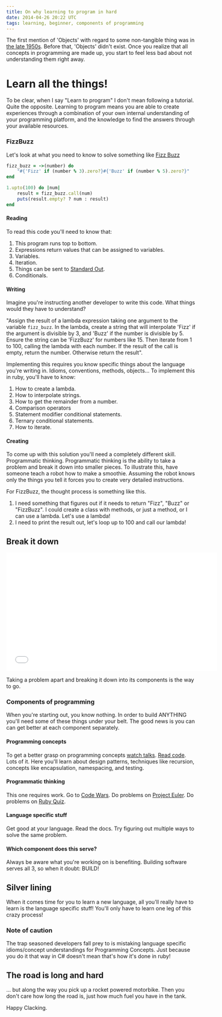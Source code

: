 ```yaml
---
title: On why learning to program in hard
date: 2014-04-26 20:22 UTC
tags: learning, beginner, components of programming
---
```

The first mention of 'Objects' with regard to some non-tangible thing was in [the late 1950s](http://en.wikipedia.org/wiki/Object-oriented_programming#History). Before that, 'Objects' didn't exist. Once you realize that all concepts in programming are made up, you start to feel less bad about not understanding them right away. 

# Learn all the things!

To be clear, when I say "Learn to program" I don't mean following a tutorial. Quite the opposite. Learning to program means you are able to create experiences through a combination of your own internal understanding of your programming platform, and the knowledge to find the answers through your available resources.

### FizzBuzz
Let's look at what you need to know to solve something like [Fizz Buzz](http://en.wikipedia.org/wiki/Fizz_buzz)

``` ruby
fizz_buzz = ->(number) do 
	"#{'Fizz' if (number % 3).zero?}#{'Buzz' if (number % 5).zero?}"
end

1.upto(100) do |num| 
	result = fizz_buzz.call(num) 
	puts(result.empty? ? num : result)
end
```

#### Reading
To read this code you'll need to know that:

1. This program runs top to bottom.
2. Expressions return values that can be assigned to variables.
3. Variables.
4. Iteration.
5. Things can be sent to [Standard Out](http://en.wikipedia.org/wiki/Standard_streams#Standard_output_.28stdout.29).
6. Conditionals.

#### Writing
Imagine you're instructing another developer to write this code. What things would they have to understand? 

"Assign the result of a lambda expression taking one argument to the variable `fizz_buzz`. In the lambda, create a string that will interpolate 'Fizz' if the argument is divisible by 3, and 'Buzz' if the number is divisible by 5. Ensure the string can be 'FizzBuzz' for numbers like 15. Then iterate from 1 to 100, calling the lambda with each number. If the result of the call is empty, return the number. Otherwise return the result".

Implementing this requires you know specific things about the language you're writing in. Idioms, conventions, methods, objects...
To implement this in ruby, you'll have to know:

1. How to create a lambda.
2. How to interpolate strings.
3. How to get the remainder from a number.
4. Comparison operators
5. Statement modifier conditional statements.
6. Ternary conditional statements.
7. How to iterate.

#### Creating
To come up with this solution you'll need a completely different skill. Programmatic thinking. Programmatic thinking is the ability to take a problem and break it down into smaller pieces. To illustrate this, have someone teach a robot how to make a smoothie. Assuming the robot knows only the things you tell it forces you to create very detailed instructions.

For FizzBuzz, the thought process is something like this.

1. I need something that figures out if it needs to return "Fizz", "Buzz" or "FizzBuzz". I could create a class with methods, or just a method, or I can use a lambda. Let's use a lambda!
2. I need to print the result out, let's loop up to 100 and call our lambda!

## Break it down
<iframe width="560" height="315" src="//www.youtube.com/embed/5MgBikgcWnY" frameborder="0" allowfullscreen></iframe>

Taking a problem apart and breaking it down into its components is the way to go. 

### Components of programming

When you're starting out, you know nothing. In order to build ANYTHING you'll need some of these things under your belt.
The good news is you can can get better at each component separately.

#### Programming concepts
To get a better grasp on programming concepts [watch talks](http://www.confreaks.com/). [Read code](https://twitter.com/readingcodegood). Lots of it. Here you'll learn about design patterns, techniques like recursion, concepts like encapsulation, namespacing, and testing.

#### Programmatic thinking
This one requires work. Go to [Code Wars](http://www.codewars.com). Do problems on [Project Euler](http://projecteuler.net). Do problems on [Ruby Quiz](http://rubyquiz.com/). 

#### Language specific stuff
Get good at your language. Read the docs. Try figuring out multiple ways to solve the same problem.

#### Which component does this serve?
Always be aware what you're working on is benefiting. Building software serves all 3, so when it doubt: BUILD!

## Silver lining
When it comes time for you to learn a new language, all you'll really have to learn is the language specific stuff! You'll only have to learn one leg of this crazy process!

### Note of caution

The trap seasoned developers fall prey to is mistaking language specific idioms/concept understandings for Programming Concepts. Just because you do it that way in C# doesn't mean that's how it's done in ruby!

## The road is long and hard
... but along the way you pick up a rocket powered motorbike. Then you don't care how long the road is, just how much fuel you have in the tank.

Happy Clacking.
